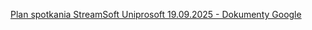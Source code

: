 [Plan spotkania StreamSoft Uniprosoft 19.09.2025 - Dokumenty Google](https://docs.google.com/document/d/1olGUilSGoi1Vhd9_yxsJR2ZH255JbXk6v-RbnnWmnV8/edit?tab=t.0)


